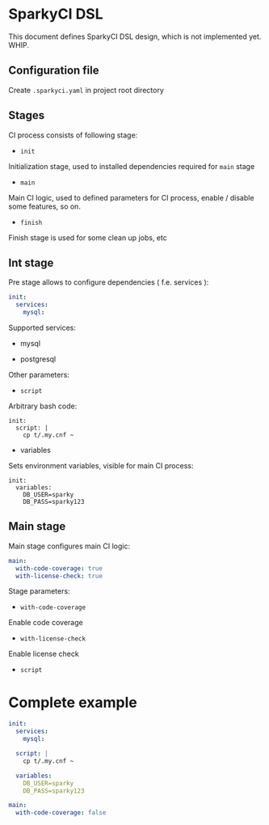 # SparkyCI DSL

This document defines SparkyCI DSL design, which is not
implemented yet. WHIP.

## Configuration file

Create `.sparkyci.yaml` in project root directory

## Stages

CI process consists of following stage:

* `init`

Initialization stage, used to installed dependencies required for `main` stage


* `main`

Main CI logic, used to defined parameters for CI process, enable / disable some 
features, so on.


* `finish`

Finish stage is used for some clean up jobs, etc

## Int stage

Pre stage allows to configure dependencies ( f.e. services ):

```yaml
init:
  services:
    mysql:
```

Supported services:

* mysql

* postgresql

Other parameters:

* `script`

Arbitrary bash code:

```
init:
  script: |
    cp t/.my.cnf ~
```

* variables

Sets environment variables, visible for main CI process:

```
init:
  variables:
    DB_USER=sparky
    DB_PASS=sparky123
```

## Main stage

Main stage configures main CI logic:

```yaml
main:
  with-code-coverage: true
  with-license-check: true
```

Stage parameters:

* `with-code-coverage`

Enable code coverage

* `with-license-check`

Enable license check

* `script`

# Complete example

```yaml
init:
  services:
    mysql:

  script: |
    cp t/.my.cnf ~

  variables:
    DB_USER=sparky
    DB_PASS=sparky123

main:
  with-code-coverage: false
```
